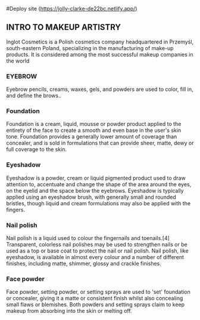 #Deploy site 
(https://jolly-clarke-de22bc.netlify.app/)

## INTRO TO MAKEUP ARTISTRY
Inglot Cosmetics is a Polish cosmetics company headquartered in Przemyśl, south-eastern Poland, specializing in the manufacturing of make-up products. It is considered among the most successful makeup companies in the world

### EYEBROW
Eyebrow pencils, creams, waxes, gels, and powders are used to color, fill in, and define the brows..


### Foundation 
Foundation is a cream, liquid, mousse or powder product applied to the entirety of the face to create a smooth and even base in the user's skin tone. Foundation provides a generally lower amount of coverage than concealer, and is sold in formulations that can provide sheer, matte, dewy or full coverage to the skin.


### Eyeshadow
Eyeshadow is a powder, cream or liquid pigmented product used to draw attention to, accentuate and change the shape of the area around the eyes, on the eyelid and the space below the eyebrows. Eyeshadow is typically applied using an eyeshadow brush, with generally small and rounded bristles, though liquid and cream formulations may also be applied with the fingers.


### Nail polish
Nail polish is a liquid used to colour the fingernails and toenails.[4] Transparent, colorless nail polishes may be used to strengthen nails or be used as a top or base coat to protect the nail or nail polish. Nail polish, like eyeshadow, is available in almost every colour and a number of different finishes, including matte, shimmer, glossy and crackle finishes.


### Face powder
Face powder, setting powder, or setting sprays are used to 'set' foundation or concealer, giving it a matte or consistent finish whilst also concealing small flaws or blemishes. Both powders and setting sprays claim to keep makeup from absorbing into the skin or melting off.
